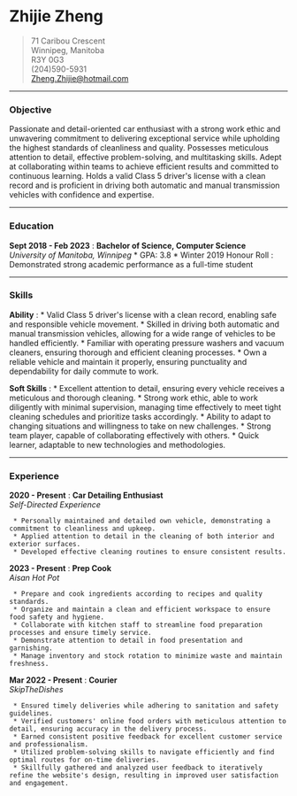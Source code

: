 # Zhijie Zheng

> 71 Caribou Crescent       
> Winnipeg, Manitoba    
> R3Y 0G3           
> (204)590-5931     
> Zheng.Zhijie@hotmail.com

-----
### Objective
Passionate and detail-oriented car enthusiast with a strong work ethic and unwavering commitment to delivering exceptional service while upholding the highest standards of cleanliness and quality.  Possesses meticulous attention to detail, effective problem-solving, and multitasking skills. Adept at collaborating within teams to achieve efficient results and committed to continuous learning. Holds a valid Class 5 driver's license with a clean record and is proficient in driving both automatic and manual transmission vehicles with confidence and expertise.

-----
### Education
**Sept 2018 - Feb 2023**
:    **Bachelor of Science, Computer Science**<br />
     *University of Manitoba, Winnipeg*
     * GPA: 3.8
     * Winter 2019 Honour Roll
     : Demonstrated strong academic performance as a full-time student
 
-----
### Skills
**Ability**
:    *   Valid Class 5 driver's license with a clean record, enabling safe and responsible vehicle movement.
     *   Skilled in driving both automatic and manual transmission vehicles, allowing for a wide range of vehicles to be handled efficiently.
     *   Familiar with operating pressure washers and vacuum cleaners, ensuring thorough and efficient cleaning
processes.
     *   Own a reliable vehicle and maintain it properly, ensuring punctuality and dependability for daily commute to work.
     
**Soft Skills**
:    *   Excellent attention to detail, ensuring every vehicle receives a meticulous and thorough cleaning.
     *   Strong work ethic, able to work diligently with minimal supervision, managing time effectively to meet tight cleaning schedules and prioritize tasks accordingly.
     *   Ability to adapt to changing situations and willingness to take on new challenges.
     *   Strong team player, capable of collaborating effectively with others.
     *   Quick learner, adaptable to new technologies and methodologies.
     
----- 
### Experience
**2020 - Present**
:    **Car Detailing Enthusiast**<br />
     *Self-Directed Experience*
     
     * Personally maintained and detailed own vehicle, demonstrating a commitment to cleanliness and upkeep.
     * Applied attention to detail in the cleaning of both interior and exterior surfaces.
     * Developed effective cleaning routines to ensure consistent results.

**2023 - Present**
:    **Prep Cook**<br />
     *Aisan Hot Pot*
     
     * Prepare and cook ingredients according to recipes and quality standards.
     * Organize and maintain a clean and efficient workspace to ensure food safety and hygiene.
     * Collaborate with kitchen staff to streamline food preparation processes and ensure timely service.
     * Demonstrate attention to detail in food presentation and garnishing.
     * Manage inventory and stock rotation to minimize waste and maintain freshness.

**Mar 2022 - Present**
:    **Courier**<br />
     *SkipTheDishes*
     
     * Ensured timely deliveries while adhering to sanitation and safety guidelines.
     * Verified customers' online food orders with meticulous attention to detail, ensuring accuracy in the delivery process.
     * Earned consistent positive feedback for excellent customer service and professionalism.
     * Utilized problem-solving skills to navigate efficiently and find optimal routes for on-time deliveries.
     * Skillfully gathered and analyzed user feedback to iteratively refine the website's design, resulting in improved user satisfaction and engagement.
